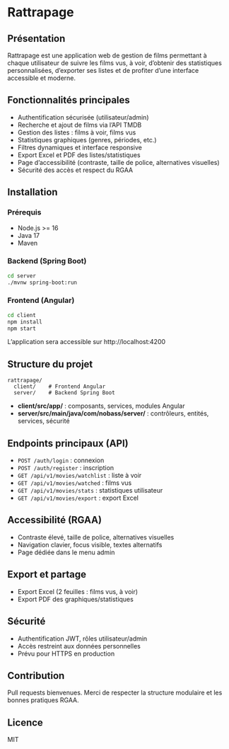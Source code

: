 # Rattrapage

## Présentation
Rattrapage est une application web de gestion de films permettant à chaque utilisateur de suivre les films vus, à voir, d’obtenir des statistiques personnalisées, d’exporter ses listes et de profiter d’une interface accessible et moderne.

## Fonctionnalités principales
- Authentification sécurisée (utilisateur/admin)
- Recherche et ajout de films via l’API TMDB
- Gestion des listes : films à voir, films vus
- Statistiques graphiques (genres, périodes, etc.)
- Filtres dynamiques et interface responsive
- Export Excel et PDF des listes/statistiques
- Page d’accessibilité (contraste, taille de police, alternatives visuelles)
- Sécurité des accès et respect du RGAA

## Installation

### Prérequis
- Node.js >= 16
- Java 17
- Maven

### Backend (Spring Boot)
```bash
cd server
./mvnw spring-boot:run
```

### Frontend (Angular)
```bash
cd client
npm install
npm start
```

L’application sera accessible sur http://localhost:4200

## Structure du projet
```
rattrapage/
  client/    # Frontend Angular
  server/    # Backend Spring Boot
```
- **client/src/app/** : composants, services, modules Angular
- **server/src/main/java/com/nobass/server/** : contrôleurs, entités, services, sécurité

## Endpoints principaux (API)
- `POST /auth/login` : connexion
- `POST /auth/register` : inscription
- `GET /api/v1/movies/watchlist` : liste à voir
- `GET /api/v1/movies/watched` : films vus
- `GET /api/v1/movies/stats` : statistiques utilisateur
- `GET /api/v1/movies/export` : export Excel

## Accessibilité (RGAA)
- Contraste élevé, taille de police, alternatives visuelles
- Navigation clavier, focus visible, textes alternatifs
- Page dédiée dans le menu admin

## Export et partage
- Export Excel (2 feuilles : films vus, à voir)
- Export PDF des graphiques/statistiques

## Sécurité
- Authentification JWT, rôles utilisateur/admin
- Accès restreint aux données personnelles
- Prévu pour HTTPS en production

## Contribution
Pull requests bienvenues. Merci de respecter la structure modulaire et les bonnes pratiques RGAA.

## Licence
MIT
